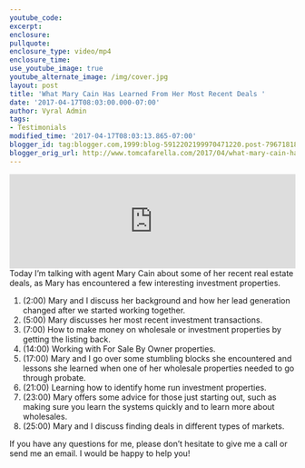 ```yaml
---
youtube_code:
excerpt:
enclosure:
pullquote:
enclosure_type: video/mp4
enclosure_time:
use_youtube_image: true
youtube_alternate_image: /img/cover.jpg
layout: post
title: 'What Mary Cain Has Learned From Her Most Recent Deals '
date: '2017-04-17T08:03:00.000-07:00'
author: Vyral Admin
tags:
- Testimonials
modified_time: '2017-04-17T08:03:13.865-07:00'
blogger_id: tag:blogger.com,1999:blog-5912202199970471220.post-7967181821459397030
blogger_orig_url: http://www.tomcafarella.com/2017/04/what-mary-cain-has-learned-from-her.html
---
```

<iframe width="100%" height="166" scrolling="no" frameborder="no" src="https://w.soundcloud.com/player/?url=https%3A//api.soundcloud.com/tracks/318094558&amp;color=ff5500"></iframe>
Today I’m talking with agent Mary Cain about some of her recent real estate deals, as Mary has encountered a few interesting investment properties.

1. (2:00) Mary and I discuss her background and how her lead generation changed after we started working together.
1. (5:00) Mary discusses her most recent investment transactions.
1. (7:00) How to make money on wholesale or investment properties by getting the listing back.
1. (14:00) Working with For Sale By Owner properties.
1. (17:00) Mary and I go over some stumbling blocks she encountered and lessons she learned when one of her wholesale properties needed to go through probate.
1. (21:00) Learning how to identify home run investment properties.
1. (23:00) Mary offers some advice for those just starting out, such as making sure you learn the systems quickly and to learn more about wholesales.
1. (25:00) Mary and I discuss finding deals in different types of markets.

If you have any questions for me, please don’t hesitate to give me a call or send me an email. I would be happy to help you!
